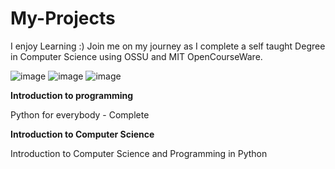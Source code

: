# My-Projects
I enjoy Learning :)
Join me on my journey as I complete a self taught Degree in Computer Science using OSSU and MIT OpenCourseWare.


![image](https://user-images.githubusercontent.com/81544381/124405483-0f0b2980-dd3f-11eb-8a74-a62c4b8f7741.png)
![image](https://user-images.githubusercontent.com/81544381/176059894-ea921e6f-2893-45cb-8773-579259600349.png)
![image](https://user-images.githubusercontent.com/81544381/191139619-965ee78d-d444-4e3b-8e6a-d4ca800e2fac.png)


**Introduction to programming**

Python for everybody - Complete 

**Introduction to Computer Science**

Introduction to Computer Science and Programming in Python
